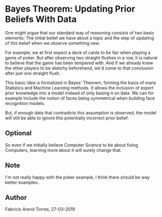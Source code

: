 # Bayes Theorem: Updating Prior Beliefs With Data
One might argue that our standard way of reasoning consists of two basic elements: 
The initial belief we have about a topic and the step of updating of this belief when we observe something new. 

For example, we at first expect a deck of cards to be fair when playing a game of poker. But after observing two straight flushes in a row, it is natural to believe that the game has been tempered with.
And if we already knew the other players to be sketchy beforehand, we'd come to that conclusion after just one straight flush.

This basic idea is formalized in Bayes' Theorem, forming the basis of many Statistics and Machine Learning methods.
It allows the inclusion of expert prior knowledge into a model instead of only basing it on data. We can for example include the notion of faces being symmetrical when building face recognition models.

But, if enough data that contradicts this assumption is observed, the model will still be able to ignore this potentially incorrect prior belief.

## Optional
So even if we initially believe Computer Science to be about fixing Computers, learning more about it will surely change that.

## Note
I'm not really happy with the poker example, I think there should be way better examples..


## Author
Fabricio Arend Torres, 27-03-2019
